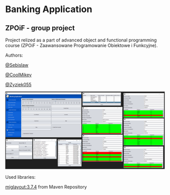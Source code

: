 # Banking Application
## ZPOiF - group project

Project relized as a part of advanced object and functional programming course (ZPOiF - Zaawansowane Programowanie Obiektowe i Funkcyjne).


Authors: 

[@Sebislaw](https://www.github.com/Sebislaw)

[@CoolMikey](https://www.github.com/CoolMikey)

[@Zyziek055](https://www.github.com/Zyziek055)



<div align="center">
  <img src="screen/readme1.png" width="900"/>
</div>


Used libraries:

[miglayout:3.7.4](https://mvnrepository.com/artifact/com.miglayout/miglayout/3.7.4) from Maven Repository
